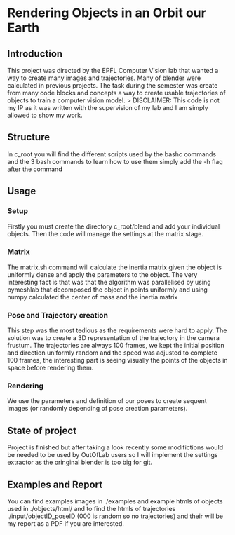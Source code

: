 # Rendering Objects in an Orbit our Earth

## Introduction

This project was directed by the EPFL Computer Vision lab that wanted a way to create many images and trajectories. Many of blender were calculated in previous projects. The task during the semester was create from many code blocks and concepts a way to create usable trajectories of objects to train a computer vision model. > DISCLAIMER: This code is not my IP as it was written with the supervision of my lab and I am simply allowed to show my work.

## Structure

In c_root you will find the different scripts used by the bashc commands and the 3 bash commands to learn how to use them simply add the -h flag after the command

## Usage

### Setup

Firstly you must create the directory c_root/blend and add your individual objects. Then the code will manage the settings at the matrix stage.

### Matrix

The matrix.sh command will calculate the inertia matrix given the object is uniformly dense and apply the parameters to the object. The very interesting fact is that was that the algorithm was parallelised by using pymeshlab that decomposed the object in points uniformly and using numpy calculated the center of mass and the inertia matrix

### Pose and Trajectory creation

This step was the most tedious as the requirements were hard to apply. The solution was to create a 3D representation of the trajectory in the camera frustum. The trajectories are always 100 frames, we kept the initial position and direction uniformly random and the speed was adjusted to complete 100 frames, the interesting part is seeing visually the points of the objects in space before rendering them.

### Rendering

We use the parameters and definition of our poses to create sequent images (or randomly depending of pose creation parameters).

## State of project

Project is finished but after taking a look recently some modifictions would be needed to be used by OutOfLab users so I will implement the settings extractor as the oringinal blender is too big for git.

## Examples and Report 

You can find examples images in ./examples and example htmls of objects used in ./objects/html/ and to find the htmls of trajectories ./input/objectID_poseID (000 is random so no trajectories) and their will be my report as a PDF if you are interested.
